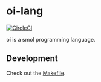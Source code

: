 # oi-lang 

[![CircleCI](https://circleci.com/gh/wolverian/oi-lang.svg?style=svg&circle-token=739bf001a725bce12ad5b0de9330ce4608987c60)](https://circleci.com/gh/wolverian/oi-lang)

oi is a smol programming language.

## Development

Check out the [Makefile](Makefile).
